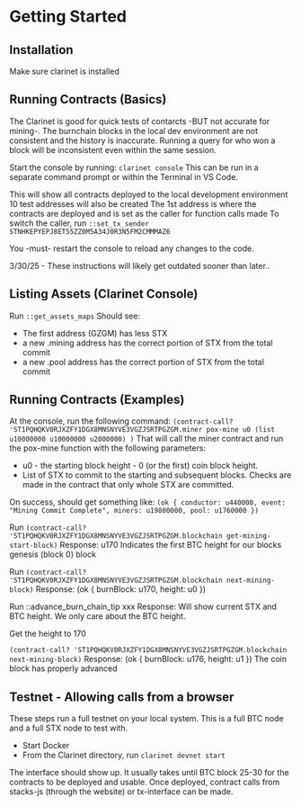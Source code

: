 # Getting Started
## Installation
Make sure clarinet is installed

## Running Contracts (Basics)
The Clarinet is good for quick tests of contarcts -BUT not accurate for mining-. The burnchain blocks in the local dev environment are not consistent and the history is inaccurate. Running a query for who won a block will be inconsistent even within the same session.

Start the console by running:
`clarinet console`
This can be run in a separate command prompt or within the Terminal in VS Code.

This will show all contracts deployed to the local development environment
10 test addresses will also be created
The 1st address is where the contracts are deployed and is set as the caller for function calls made
To switch the caller, run
`::set_tx_sender STNHKEPYEPJ8ET55ZZ0M5A34J0R3N5FM2CMMMAZ6`

You -must- restart the console to reload any changes to the code.

3/30/25 - These instructions will likely get outdated sooner than later..

## Listing Assets (Clarinet Console)
Run 
`::get_assets_maps`
Should see:
* The first address (GZGM) has less STX
* a new .mining address has the correct portion of STX from the total commit
* a new .pool address has the correct portion of STX from the total commit

## Running Contracts (Examples)
At the console, run the following command:
`(contract-call? 'ST1PQHQKV0RJXZFY1DGX8MNSNYVE3VGZJSRTPGZGM.miner pox-mine u0 (list u10000000 u10000000 u2000000) )`
That will call the miner contract and run the pox-mine function with the following parameters:
* u0 - the starting block height - 0 (or the first) coin block height.
* List of STX to commit to the starting and subsequent blocks. Checks are made in the contract that only whole STX are committed.

On success, should get something like:
`(ok { conductor: u440000, event: "Mining Commit Complete", miners: u19800000, pool: u1760000 })`

Run
`(contract-call? 'ST1PQHQKV0RJXZFY1DGX8MNSNYVE3VGZJSRTPGZGM.blockchain get-mining-start-block)`
Response: u170
Indicates the first BTC height for our blocks genesis (block 0) block


Run
`(contract-call? 'ST1PQHQKV0RJXZFY1DGX8MNSNYVE3VGZJSRTPGZGM.blockchain next-mining-block)`
Response: (ok { burnBlock: u170, height: u0 })

Run
::advance_burn_chain_tip xxx
Response: Will show current STX and BTC height. We only care about the BTC height.

Get the height to 170

`(contract-call? 'ST1PQHQKV0RJXZFY1DGX8MNSNYVE3VGZJSRTPGZGM.blockchain next-mining-block)`
Response: (ok { burnBlock: u176, height: u1 })
The coin block has properly advanced

## Testnet - Allowing calls from a browser
These steps run a full testnet on your local system. This is a full BTC node and a full STX node to test with.

* Start Docker
* From the Clarinet directory, run
`clarinet devnet start`

The interface should show up. It usually takes until BTC block 25-30 for the contracts to be deployed and usable. Once deployed, contract calls from stacks-js (through the website) or tx-interface can be made.

